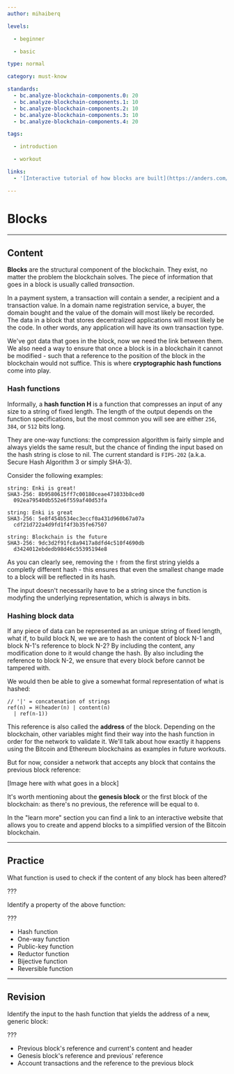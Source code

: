 ```yaml
---
author: mihaiberq

levels:

  - beginner

  - basic

type: normal

category: must-know

standards:
  - bc.analyze-blockchain-components.0: 20
  - bc.analyze-blockchain-components.1: 10
  - bc.analyze-blockchain-components.2: 10
  - bc.analyze-blockchain-components.3: 10
  - bc.analyze-blockchain-components.4: 20

tags:

  - introduction

  - workout

links:
  - '[Interactive tutorial of how blocks are built](https://anders.com/blockchain/)'

---
```

# Blocks

---
## Content

**Blocks** are the structural component of the blockchain. They exist, no matter the problem the blockchain solves. The piece of information that goes in a block is usually called *transaction*.

In a payment system, a transaction will contain a sender, a recipient and a transaction value. In a domain name registration service, a buyer, the domain bought and the value of the domain will most likely be recorded. The data in a block that stores decentralized applications will most likely be the code. In other words, any application will have its own transaction type.

We've got data that goes in the block, now we need the link between them. We also need a way to ensure that once a block is in a blockchain it cannot be modified - such that a reference to the position of the block in the blockchain would not suffice. This is where **cryptographic hash functions** come into play. 

### Hash functions

Informally, a **hash function H** is a function that compresses an input of any size to a string of fixed length. The length of the output depends on the function specifications, but the most common you will see are either `256`, `384`, or `512` bits long. 

They are one-way functions: the compression algorithm is fairly simple and always yields the same result, but the chance of finding the input based on the hash string is close to nil. The current standard is `FIPS-202` (a.k.a. Secure Hash Algorithm 3 or simply SHA-3).

Consider the following examples:
```
string: Enki is great!
SHA3-256: 8b9580615ff7c00180ceae471033b8ced0
  092ea79540db552e6f559af40d53fa

string: Enki is great
SHA3-256: 5e8f454b534ec3eccf0a431d960b67a07a
  cdf21d722a4d9fd1f4f3b35fe67507

string: Blockchain is the future
SHA3-256: 9dc3d2f91fc8a9417a8dfd4c510f4690db
  d3424012ebdedb98d46c55395194e8
```
As you can clearly see, removing the `!` from the first string yields a completly different hash - this ensures that even the smallest change made to a block will be reflected in its hash.

The input doesn't necessarily have to be a string since the function is modyfing the underlying representation, which is always in bits.

### Hashing block data

If any piece of data can be represented as an unique string of fixed length, what if, to build block N, we we are to hash the content of block N-1 and block N-1's reference to block N-2? By including the content, any modification done to it would change the hash. By also including the reference to block N-2, we ensure that every block before cannot be tampered with.

We would then be able to give a somewhat formal representation of what is hashed:
```
// '|' = concatenation of strings
ref(n) = H(header(n) | content(n)
  | ref(n-1))
```
This reference is also called the **address** of the block. Depending on the blockchain, other variables might find their way into the hash function in order for the network to validate it. We'll talk about how exactly it happens using the Bitcoin and Ethereum blockchains as examples in future workouts.

But for now, consider a network that accepts any block that contains the previous block reference:

[Image here with what goes in a block]

It's worth mentioning about the **genesis block** or the first block of the blockchain: as there's no previous, the reference will be equal to `0`.

In the "learn more" section you can find a link to an interactive website that allows you to create and append blocks to a simplified version of the Bitcoin blockchain.

---
## Practice

What function is used to check if the content of any block has been altered?

???

Identify a property of the above function:

???

* Hash function
* One-way function
* Public-key function
* Reductor function
* Bijective function
* Reversible function

---
## Revision

Identify the input to the hash function that yields the address of a new, generic block:

???

* Previous block's reference and current's content and header
* Genesis block's reference and previous' reference
* Account transactions and the reference to the previous block

